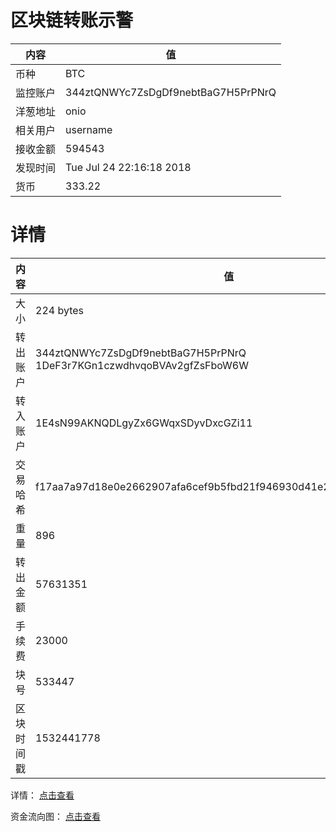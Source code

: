 ﻿# 区块链转账示警
|内容|值|
| ----- | ---- |
| 币种 | BTC |
|监控账户 | 344ztQNWYc7ZsDgDf9nebtBaG7H5PrPNrQ |
 |洋葱地址 | onio | 
 |相关用户 | username | 
|接收金额 | 594543 |
|发现时间 |Tue Jul 24 22:16:18 2018|
|货币 |333.22 |


# 详情
|内容|值|
| ---  |  ----- |
|大小   | 224 bytes |
|转出账户 |  344ztQNWYc7ZsDgDf9nebtBaG7H5PrPNrQ<br/>  1DeF3r7KGn1czwdhvqoBVAv2gfZsFboW6W<br/>  |
|转入账户 |  1E4sN99AKNQDLgyZx6GWqxSDyvDxcGZi11<br/>  |
|交易哈希 | f17aa7a97d18e0e2662907afa6cef9b5fbd21f946930d41e2138f54920e2ca04 |
|重量 | 896 |
|转出金额 | 57631351 |
|手续费 | 23000 |
|块号 |533447|
|区块时间戳 | 1532441778 |


详情： [点击查看]( https://blockchain.info/tx/f17aa7a97d18e0e2662907afa6cef9b5fbd21f946930d41e2138f54920e2ca04)

资金流向图： [点击查看](https://blockchain.info/tree/362375063)